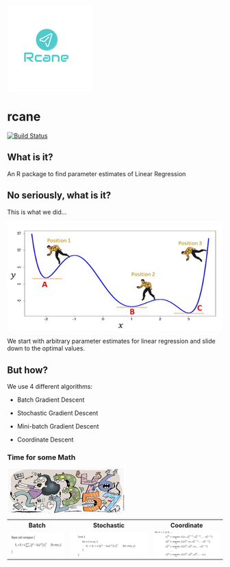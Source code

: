 <img src="man/figures/logo.png" />

rcane
=====

[![Build Status](https://travis-ci.org/sureshaks/rcane.svg?branch=akshay)](https://travis-ci.org/sureshaks/rcane)

What is it?
-----------

An R package to find parameter estimates of Linear Regression

No seriously, what is it?
-------------------------

This is what we did...

<img src="man/figures/whatwedid.png" align="center" />

We start with arbitrary parameter estimates for linear regression and slide down to the optimal values.

But how?
--------

We use 4 different algorithms:

-   Batch Gradient Descent

-   Stochastic Gradient Descent

-   Mini-batch Gradient Descent

-   Coordinate Descent

### Time for some Math

<img src="man/figures/dreadfulmath.png" align="center" />

<table rules="none">
<tr>
    <th> 
      Batch
    </th>
    <th> 
      Stochastic
    </th>
    <th>
      Coordinate
    </th>

</tr>
<tr>
    <td>
      <img src="man/figures/batch.png" align="center" />
    </td>
    <td>
      <img src="man/figures/stochastic.png" align="center" />
    </td>
    <td>
      <img src="man/figures/coordinate.png" align="center" />
    </td>

</tr>
</table>
